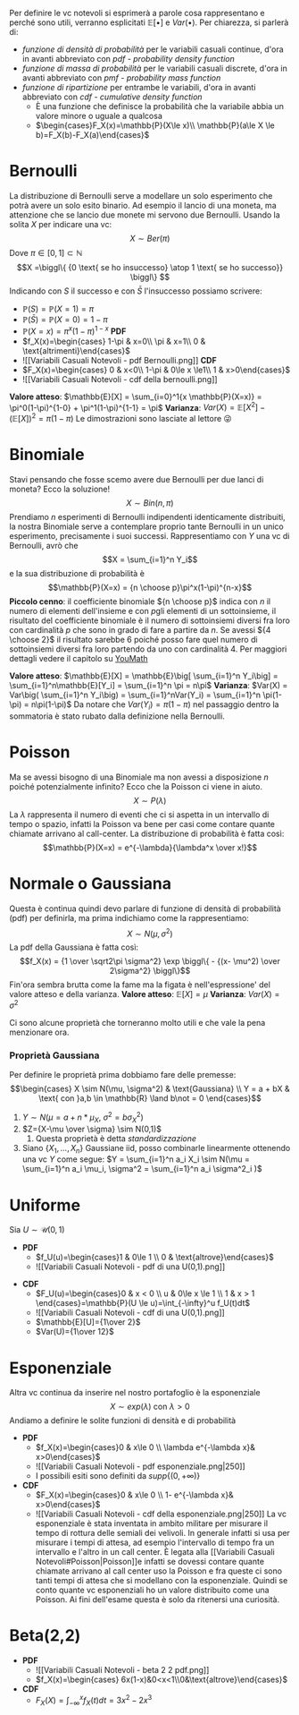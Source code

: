 Per definire le vc notevoli si esprimerà a parole cosa rappresentano e perché sono utili, verranno esplicitati $\mathbb{E}[\bullet]$ e $Var(\bullet)$. Per chiarezza, si parlerà di:
- *funzione di densità di probabilità* per le variabili casuali continue, d'ora in avanti abbreviato con *pdf - probability density function*
- *funzione di massa di probabilità* per le variabili casuali discrete, d'ora in avanti abbreviato con *pmf - probability mass function*
- *funzione di ripartizione* per entrambe le variabili, d'ora in avanti abbreviato con *cdf - cumulative density function*
	- È una funzione che definisce la probabilità che la variabile abbia un valore minore o uguale  a qualcosa
	- $\begin{cases}F_X(x)=\mathbb{P}(X\le x)\\ \mathbb{P}(a\le X \le b)=F_X(b)-F_X(a)\end{cases}$
# Bernoulli
La distribuzione di Bernoulli serve a modellare un solo esperimento che potrà avere un solo esito binario. Ad esempio il lancio di una moneta, ma attenzione che se lancio due monete mi servono due Bernoulli. Usando la solita $X$ per indicare una vc: $$X \sim Ber(\pi)$$ Dove $\pi \in [0,1] \subset \mathbb{N}$ 
$$X =\biggl\{ {0 \text{ se ho insuccesso} \atop 1 \text{ se ho successo}} \biggl\} $$
Indicando con $S$ il successo e con $\bar S$ l'insuccesso possiamo scrivere:
- $\mathbb{P}(S) = \mathbb{P}(X = 1) = \pi$
- $\mathbb{P}(\bar S) = \mathbb{P}(X = 0) = 1-\pi$
- $\mathbb{P}(X=x) = \pi^x(1-\pi)^{1-x}$
**PDF**
- $f_X(x)=\begin{cases} 1-\pi & x=0\\ \pi & x=1\\ 0 & \text{altrimenti}\end{cases}$
- ![[Variabili Casuali Notevoli - pdf Bernoulli.png]]
**CDF**
- $F_X(x)=\begin{cases} 0 & x<0\\ 1-\pi & 0\le x \le1\\ 1 & x>0\end{cases}$
- ![[Variabili Casuali Notevoli - cdf della bernoulli.png]]

**Valore atteso**: $\mathbb{E}[X] = \sum_{i=0}^1{x \mathbb{P}(X=x)} = \pi^0(1-\pi)^{1-0} + \pi^1(1-\pi)^{1-1} = \pi$ 
**Varianza**: $Var(X) = \mathbb{E}[X^2] - \big(\mathbb{E}[X] \big)^2 = \pi (1-\pi)$
Le dimostrazioni sono lasciate al lettore 😜


# Binomiale
Stavi pensando che fosse scemo avere due Bernoulli per due lanci di moneta? Ecco la soluzione! $$X \sim Bin(n, \pi)$$
Prendiamo $n$ esperimenti di Bernoulli indipendenti identicamente distribuiti, la nostra Binomiale serve a contemplare proprio tante Bernoulli in un unico esperimento, precisamente i suoi successi. Rappresentiamo con $Y$ una vc di Bernoulli, avrò che $$X = \sum_{i=1}^n Y_i$$ e la sua distribuzione di probabilità è $$\mathbb{P}(X=x) = {n \choose p}\pi^x(1-\pi)^{n-x}$$**Piccolo cenno**: il coefficiente binomiale ${n \choose p}$ indica con $n$ il numero di elementi dell'insieme e con $p$gli elementi di un sottoinsieme, il risultato del coefficiente binomiale è il numero di sottoinsiemi diversi fra loro con cardinalità $p$ che sono in grado di fare a partire da $n$. Se avessi ${4 \choose 2}$ il risultato sarebbe $6$ poiché posso fare quel numero di sottoinsiemi diversi fra loro partendo da uno con cardinalità $4$. Per maggiori dettagli vedere il capitolo su [YouMath](https://www.youmath.it/lezioni/probabilita/calcolo-combinatorio/1515-coefficiente-binomiale.html)

**Valore atteso**: $\mathbb{E}[X] = \mathbb{E}\big[ \sum_{i=1}^n Y_i\big] = \sum_{i=1}^n\mathbb{E}[Y_i] = \sum_{i=1}^n \pi = n\pi$ 
**Varianza**: $Var(X) = Var\big( \sum_{i=1}^n Y_i\big) = \sum_{i=1}^nVar(Y_i) = \sum_{i=1}^n \pi(1-\pi) = n\pi(1-\pi)$
Da notare che $Var(Y_i) = \pi(1-\pi)$ nel passaggio dentro la sommatoria è stato rubato dalla definizione nella Bernoulli.

# Poisson
Ma se avessi bisogno di una Binomiale ma non avessi a disposizione $n$ poiché potenzialmente infinito? Ecco che la Poisson ci viene in aiuto. $$X \sim P(\lambda)$$
La $\lambda$ rappresenta il numero di eventi che ci si aspetta in un intervallo di tempo o spazio, infatti la Poisson va bene per casi come contare quante chiamate arrivano al call-center. 
La distribuzione di probabilità è fatta così: $$\mathbb{P}(X=x) = e^{-\lambda}{\lambda^x \over x!}$$
# Normale o Gaussiana
Questa è continua quindi devo parlare di funzione di densità di probabilità (pdf) per definirla, ma prima indichiamo come la rappresentiamo: $$X \sim N(\mu, \sigma^2)$$
La pdf della Gaussiana è fatta così: $$f_X(x) = {1 \over \sqrt2\pi \sigma^2} \exp \biggl\{  - {(x- \mu^2) \over 2\sigma^2}  \biggl\}$$
Fin'ora sembra brutta come la fame ma la figata è nell'espressione' del valore atteso e della varianza. 
**Valore atteso**: $\mathbb{E}[X] = \mu$
**Varianza**: $Var(X) = \sigma^2$

Ci sono alcune proprietà che torneranno molto utili e che vale la pena menzionare ora.
### Proprietà Gaussiana
Per definire le proprietà prima dobbiamo fare delle premesse:$$\begin{cases} X \sim N(\mu, \sigma^2) & \text{Gaussiana} \\ Y = a + bX & \text{ con }a,b \in \mathbb{R} \land b\not = 0 \end{cases}$$
1. $Y \sim N(\mu = a+n*\mu_X \text{, } \sigma^2 = b\sigma^2_X)$
2. $Z={X-\mu \over \sigma} \sim N(0,1)$
	1. Questa proprietà è detta *standardizzazione*
3. Siano $\{X_1, ..., X_n\}$ Gaussiane iid, posso combinarle linearmente ottenendo una vc $Y$ come segue: $Y = \sum_{i=1}^n a_i X_i \sim N(\mu = \sum_{i=1}^n a_i \mu_i, \sigma^2 = \sum_{i=1}^n a_i \sigma^2_i )$
# Uniforme
Sia $U \sim \mathcal{U}(0,1)$
- **PDF** 
	- $f_U(u)=\begin{cases}1 & 0\le 1 \\ 0 & \text{altrove}\end{cases}$
	+ ![[Variabili Casuali Notevoli - pdf di una U(0,1).png]]
+ **CDF** 
	+ $F_U(u)=\begin{cases}0 & x < 0 \\ u & 0\le x \le 1 \\ 1 & x > 1 \end{cases}=\mathbb{P}(U \le u)=\int_{-\infty}^u f_U(t)dt$  
	+ ![[Variabili Casuali Notevoli - cdf di una U(0,1).png]]
	+ $\mathbb{E}[U]={1\over 2}$
	+ $Var(U)={1\over 12}$
# Esponenziale
Altra vc continua da inserire nel nostro portafoglio è la esponenziale $$X \sim exp(\lambda) \text{ con } \lambda >0$$Andiamo a definire le solite funzioni di densità e di probabilità

- **PDF** 
	- $f_X(x)=\begin{cases}0 & x\le 0 \\ \lambda e^{-\lambda x}& x>0\end{cases}$ 
	- ![[Variabili Casuali Notevoli - pdf esponenziale.png|250]]
	- I possibili esiti sono definiti da $supp\big\{(0,+\infty)\big\}$
- **CDF**
	- $F_X(x)=\begin{cases}0 & x\le 0 \\ 1- e^{-\lambda x}& x>0\end{cases}$
	- ![[Variabili Casuali Notevoli - cdf della esponenziale.png|250]]
La vc esponenziale è stata inventata in ambito militare per misurare il tempo di rottura delle semiali dei velivoli. In generale infatti si usa per misurare i tempi di attesa, ad esempio l'intervallo di tempo fra un intervallo e l'altro in un call center. È legata alla [[Variabili Casuali Notevoli#Poisson|Poisson]]e infatti se dovessi contare quante chiamate arrivano al call center uso la Poisson e fra queste ci sono tanti tempi di attesa che si modellano con la esponenziale. Quindi se conto quante vc esponenziali ho un valore distribuito come una Poisson. Ai fini dell'esame questa è solo da ritenersi una curiosità. 

# Beta(2,2)
- **PDF**
	- ![[Variabili Casuali Notevoli - beta 2 2 pdf.png]]
	- $f_X(x)=\begin{cases} 6x(1-x)&0<x<1\\0&\text{altrove}\end{cases}$
- **CDF**
	- $F_X(X)=\int_{-\infty}^x f_X(t)dt=3x^2-2x^3$


